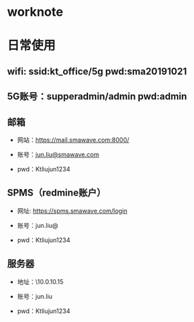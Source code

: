 # worknote


# 日常使用

## wifi: ssid:kt_office/5g   pwd:sma20191021

## 5G账号：supperadmin/admin pwd:admin

## 邮箱

- 网站：https://mail.smawave.com:8000/

- 账号：jun.liu@smawave.com

- pwd：Ktliujun1234

## SPMS（redmine账户）

- 网址: https://spms.smawave.com/login

- 账号：jun.liu@

- pwd：Ktliujun1234

## 服务器

- 地址：\\10.0.10.15 

- 账号：jun.liu

- pwd：Ktliujun1234

